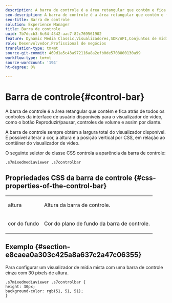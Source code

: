 ```yaml
---
description: A barra de controle é a área retangular que contém e fica atrás de todos os controles da interface de usuário disponíveis para o visualizador de vídeo, como o botão Reproduzir/pausar, controles de volume e assim por diante.
seo-description: A barra de controle é a área retangular que contém e fica atrás de todos os controles da interface de usuário disponíveis para o visualizador de vídeo, como o botão Reproduzir/pausar, controles de volume e assim por diante.
seo-title: Barra de controle
solution: Experience Manager
title: Barra de controle
uuid: 7b7dccb3-6c64-4342-aac7-82c769561902
feature: Dynamic Media Classic,Visualizadores,SDK/API,Conjuntos de mídias mistas
role: Desenvolvedor,Profissional de negócios
translation-type: tm+mt
source-git-commit: 469d1a5c43a972116a8a2efb0de5708800130a99
workflow-type: tm+mt
source-wordcount: '194'
ht-degree: 0%

---
```



# Barra de controle{#control-bar}

A barra de controle é a área retangular que contém e fica atrás de todos os controles da interface de usuário disponíveis para o visualizador de vídeo, como o botão Reproduzir/pausar, controles de volume e assim por diante.

<!--<a id="section_061E550C1C1D4DB2BD663A898895B38C"></a>-->

A barra de controle sempre obtém a largura total do visualizador disponível. É possível alterar a cor, a altura e a posição vertical por CSS, em relação ao contêiner do visualizador de vídeo.

O seguinte seletor de classe CSS controla a aparência da barra de controle:

```
.s7mixedmediaviewer .s7controlbar
```

## Propriedades CSS da barra de controle {#css-properties-of-the-control-bar}

<table id="table_C48C56E696304C9BAFEE71BA9EA9A174"> 
 <tbody> 
  <tr> 
   <td colname="col1"> <p> <span class="codeph"> altura  </span> </p> </td> 
   <td colname="col2"> <p>Altura da barra de controle. </p> </td> 
  </tr> 
  <tr> 
   <td colname="col1"> <p> <span class="codeph"> cor do fundo  </span> </p> </td> 
   <td colname="col2"> <p>Cor do plano de fundo da barra de controle. </p> </td> 
  </tr> 
 </tbody> 
</table>

## Exemplo {#section-e8caea0a303c425a8a637c2a47c06355}

Para configurar um visualizador de mídia mista com uma barra de controle cinza com 30 pixels de altura.

```
.s7mixedmediaviewer .s7controlbar {  
height: 30px; 
background-color: rgb(51, 51, 51); 
}
```

